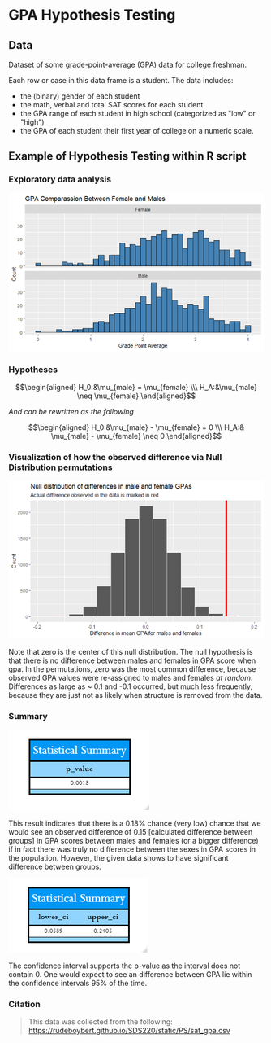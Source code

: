 # GPA Hypothesis Testing

## Data

Dataset of some grade-point-average (GPA) data for college freshman.

Each row or case in this data frame is a student. The data includes:

 - the (binary) gender of each student
 - the math, verbal and total SAT scores for each student
 - the GPA range of each student in high school (categorized as "low" or "high")
 - the GPA of each student their first year of college on a numeric scale.

## Example of Hypothesis Testing within R script
 
### Exploratory data analysis 

![](static-files/gpa_bySex.png)
 
### Hypotheses

$$\begin{aligned} H_0:&\mu_{male} = \mu_{female} \\\ H_A:&\mu_{male} \neq \mu_{female} \end{aligned}$$

*And can be rewritten as the following*
 
$$\begin{aligned} H_0:&\mu_{male} - \mu_{female} = 0 \\\ H_A:& \mu_{male} - \mu_{female} \neq 0 \end{aligned}$$

### Visualization of how the observed difference via Null Distribution permutations

![](static-files/diff_bySex.png)

Note that zero is the center of this null distribution. The null hypothesis is that there is no difference between males and females in GPA score when gpa. In the permutations, zero was the most common difference, because observed GPA values were re-assigned to males and females *at random*. Differences as large as ~ 0.1 and -0.1 occurred, but much less frequently, because they are just not as likely when structure is removed from the data. 

### Summary

![](static-files/pvalue.png)

This result indicates that there is a 0.18% chance (very low) chance that we would see an observed difference of 0.15 [calculated difference between groups] in GPA scores between males and females (or a bigger difference) if in fact there was truly no difference between the sexes in GPA scores in the population. However, the given data shows to have significant difference between groups.

![](static-files/ci.png)

The confidence interval supports the p-value as the interval does not contain 0. One would expect to see an difference between GPA lie within the confidence intervals 95% of the time.
 
### Citation
>This data was collected from the following:
https://rudeboybert.github.io/SDS220/static/PS/sat_gpa.csv
